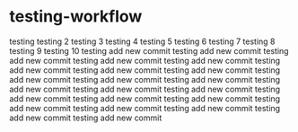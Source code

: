 # testing-workflow

testing
testing 2
testing 3
testing 4
testing 5
testing 6
testing 7
testing 8
testing 9
testing 10
testing add new commit
testing add new commit
testing add new commit
testing add new commit
testing add new commit
testing add new commit
testing add new commit
testing add new commit
testing add new commit
testing add new commit
testing add new commit
testing add new commit
testing add new commit
testing add new commit
testing add new commit
testing add new commit
testing add new commit
testing add new commit
testing add new commit
testing add new commit
testing add new commit
testing add new commit
